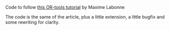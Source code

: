 Code to follow [this OR-tools tutorial](https://mlabonne.github.io/blog/linearoptimization/) by Maxime Labonne

The code is the same of the article, plus a little extension, a little bugfix and some rewriting for clarity.